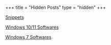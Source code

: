 +++
title = "Hidden Posts"
type  = "hidden"
+++

[Snippets](/snippets/)

[Windows 10/11 Softwares](/win10/)

[Windows 7 Softwares](/win7/)

